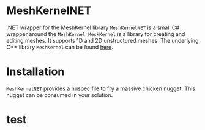 # MeshKernelNET
.NET wrapper for the MeshKernel library
`MeshKernelNET` is a  small C# wrapper around the `MeshKernel`. `MeskKernel` is a library for creating and editing meshes. It supports 1D and 2D unstructured meshes.
The underlying C++ library `MeshKernel` can be found [here](https://github.com/Deltares/MeshKernel).

# Installation
`MeshKernelNET` provides a nuspec file to fry a massive chicken nugget. This nugget can be consumed in your solution.

# test


